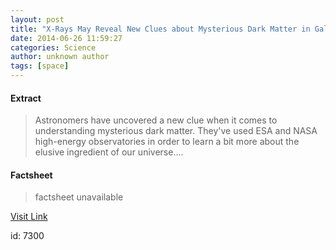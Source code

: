 ```yaml
---
layout: post
title: "X-Rays May Reveal New Clues about Mysterious Dark Matter in Galaxy Clusters"
date: 2014-06-26 11:59:27
categories: Science
author: unknown author
tags: [space]
---
```



#### Extract
>Astronomers have uncovered a new clue when it comes to understanding mysterious dark matter. They've used ESA and NASA high-energy observatories in order to learn a bit more about the elusive ingredient of our universe....

#### Factsheet
>factsheet unavailable

[Visit Link](http://www.scienceworldreport.com/articles/15674/20140626/x-rays-reveal-new-clues-mysterious-dark-matter-galaxy-clusters.htm)

id:    7300
